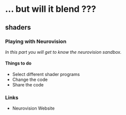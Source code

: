 # ... but will it blend ???
## shaders ##
### Playing with Neurovision ###

*In this part you will get to know the neurovision sandbox.*

#### Things to do ####

* Select different shader programs
* Change the code
* Share the code

### Links ###

* Neurovision Website
